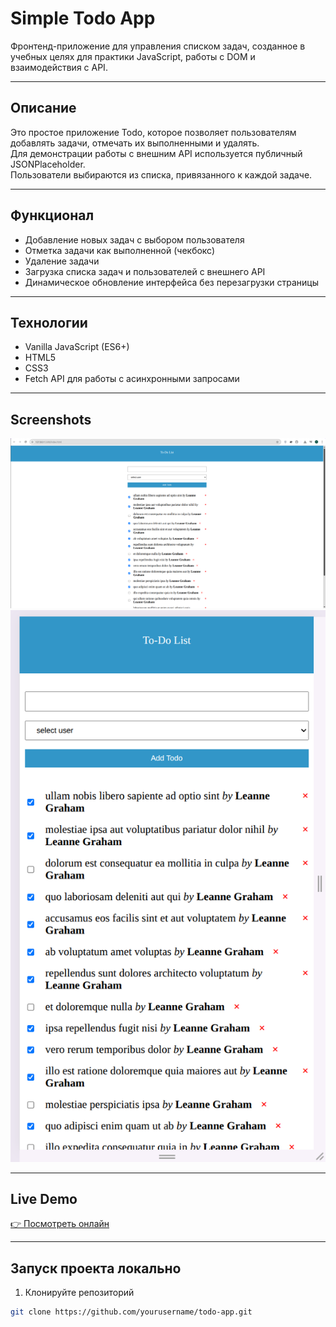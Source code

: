 # Simple Todo App

Фронтенд-приложение для управления списком задач, созданное в учебных целях для практики JavaScript, работы с DOM и взаимодействия с API.

---

## Описание

Это простое приложение Todo, которое позволяет пользователям добавлять задачи, отмечать их выполненными и удалять.  
Для демонстрации работы с внешним API используется публичный JSONPlaceholder.  
Пользователи выбираются из списка, привязанного к каждой задаче.

---

## Функционал

- Добавление новых задач с выбором пользователя
- Отметка задачи как выполненной (чекбокс)
- Удаление задачи
- Загрузка списка задач и пользователей с внешнего API
- Динамическое обновление интерфейса без перезагрузки страницы

---

## Технологии

- Vanilla JavaScript (ES6+)
- HTML5
- CSS3
- Fetch API для работы с асинхронными запросами

---

## Screenshots

![Main screen](screenshots/webview.png)
![Add Task](screenshots/smatphoneview.png)

---

## Live Demo

[👉 Посмотреть онлайн](https://Yudjin77.github.io/todo_frontend/)

---

## Запуск проекта локально

1. Клонируйте репозиторий  
```bash
git clone https://github.com/yourusername/todo-app.git
